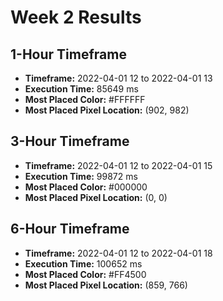 # Week 2 Results
## 1-Hour Timeframe
- **Timeframe:** 2022-04-01 12 to 2022-04-01 13
- **Execution Time:** 85649 ms
- **Most Placed Color:** #FFFFFF
- **Most Placed Pixel Location:** (902, 982)
## 3-Hour Timeframe
- **Timeframe:** 2022-04-01 12 to 2022-04-01 15
- **Execution Time:** 99872 ms
- **Most Placed Color:** #000000
- **Most Placed Pixel Location:** (0, 0)
## 6-Hour Timeframe
- **Timeframe:** 2022-04-01 12 to 2022-04-01 18
- **Execution Time:** 100652 ms
- **Most Placed Color:** #FF4500
- **Most Placed Pixel Location:** (859, 766)